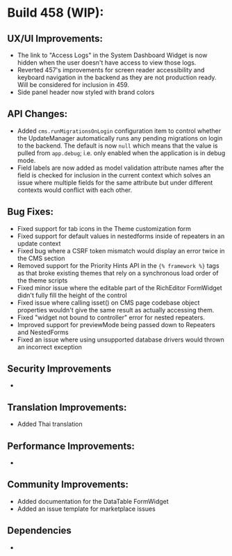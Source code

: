 # Build 458 (WIP):

## UX/UI Improvements:
- The link to "Access Logs" in the System Dashboard Widget is now hidden when the user doesn't have access to view those logs.
- Reverted 457's improvements for screen reader accessibility and keyboard navigation in the backend as they are not production ready. Will be considered for inclusion in 459.
- Side panel header now styled with brand colors

## API Changes:
- Added `cms.runMigrationsOnLogin` configuration item to control whether the UpdateManager automatically runs any pending migrations on login to the backend. The default is now `null` which means that the value is pulled from `app.debug`; i.e. only enabled when the application is in debug mode.
- Field labels are now added as model validation attribute names after the field is checked for inclusion in the current context which solves an issue where multiple fields for the same attribute but under different contexts would conflict with each other.

## Bug Fixes:
- Fixed support for tab icons in the Theme customization form
- Fixed support for default values in nestedforms inside of repeaters in an update context
- Fixed bug where a CSRF token mismatch would display an error twice in the CMS section
- Removed support for the Priority Hints API in the `{% framework %}` tags as that broke existing themes that rely on a synchronous load order of the theme scripts
- Fixed minor issue where the editable part of the RichEditor FormWidget didn't fully fill the height of the control
- Fixed issue where calling isset() on CMS page codebase object properties wouldn't give the same result as actually accessing them.
- Fixed "widget not bound to controller" error for nested repeaters.
- Improved support for previewMode being passed down to Repeaters and NestedForms
- Fixed an issue where using unsupported database drivers would thrown an incorrect exception

## Security Improvements
-

## Translation Improvements:
- Added Thai translation

## Performance Improvements:
-

## Community Improvements:
- Added documentation for the DataTable FormWidget
- Added an issue template for marketplace issues

## Dependencies
-